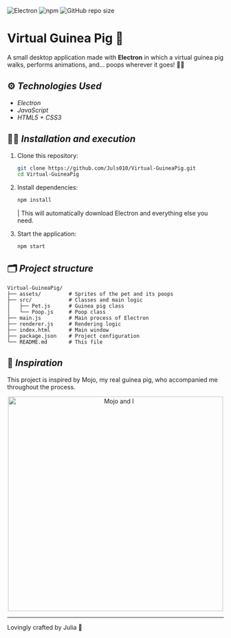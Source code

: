 ![Electron](https://img.shields.io/badge/Electron-23A3E2?logo=electron&logoColor=white)
![npm](https://img.shields.io/badge/npm-v10.0.0-CB3837?logo=npm)
![GitHub repo size](https://img.shields.io/github/repo-size/Juls010/Virtual-GuineaPig)

# Virtual Guinea Pig 🐹
A small desktop application made with **Electron** in which a virtual guinea pig walks, performs animations, and... poops wherever it goes! 💩✨

## ⚙️ *Technologies Used*
- *Electron*
- *JavaScript*
- *HTML5 + CSS3*

## 👩‍💻 *Installation and execution*

1. Clone this repository:
   ```bash
   git clone https://github.com/Juls010/Virtual-GuineaPig.git
   cd Virtual-GuineaPig 
   ```
   
2. Install dependencies:
   ```bash
   npm install
   ```
   | This will automatically download Electron and everything else you need.
  
3. Start the application:
   ```bash
   npm start
   
## 🗂️ *Project structure*  
```plaintext
Virtual-GuineaPig/
├── assets/         # Sprites of the pet and its poops
├── src/            # Classes and main logic
│   ├── Pet.js      # Guinea pig class
│   └── Poop.js     # Poop class
├── main.js         # Main process of Electron
├── renderer.js     # Rendering logic
├── index.html      # Main window
├── package.json    # Project configuration
└── README.md       # This file
```
## 🥰 *Inspiration* 
This project is inspired by Mojo, my real guinea pig, who accompanied me throughout the process.

<p align="center">
  <img src="https://res.cloudinary.com/dc4u0bzgh/image/upload/v1758126044/mojo_y_yo_gpta2a.jpg" alt="Mojo and I" width="500"/>
</p>

---
Lovingly crafted by Julia 💞